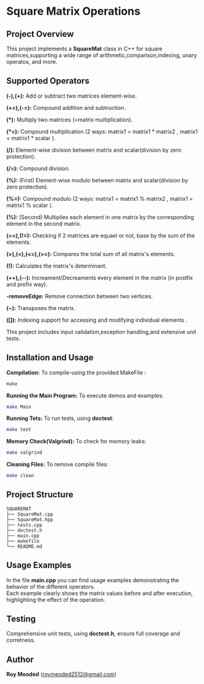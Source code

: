 # Square Matrix Operations

## Project Overview

This project implements a **SquareMat** class  in C++ for square matrices,supporting a wide range of arithmetic,comparison,indexing,
unary operatos, and more.

## Supported Operators

**(-),(+):** Add or subtract two matrices element-wise.

**(+=),(-=):** Compound addition and subtruction.

**(*):** Multiply two matrices (=matrix multiplication).

**(*=):** Compound multiplication (2 ways: matrix1 = matrix1 * matrix2 , matrix1 = matrix1 * scalar ).

**(/):** Element-wise division between matrix and scalar(division by zero protection).

**(/=):** Compound division.

**(%):** (First) Element-wise modulo between matrix and scalar(division by zero protection).

**(%=):** Compound modulo (2 ways: matrix1 = matrix1 % matrix2 , matrix1 = matrix1 % scalar ).

**(%):** (Second) Multiplies each element in one matrix by the corresponding element in the second matrix.

**(==),(!=):** Checking if 2 matrices are equael or not, base by the sum of the elements.

**(>),(<),(<=),(>=):** Compares the total sum of all matrix's elements.

**(!):** Calculates the matrix's determinant.

**(++),(--):** Increament/Decreaments every element in the matrix (in postfix and profix way).

**-removeEdge:** Remove connection between two vertices.

**(~):** Transposes the matrix.

**([]):** Indexing support for accessing and modifying individual elements .


This project includes input validation,exception handling,and extensive unit tests.

## Installation and Usage

**Compilation:** To compile-using the provided MakeFile :
```bash 
make
```
**Running the Main Program:** To execute demos and examples:
``` bash
make Main
```
**Running Tets:** To run tests, using **doctest**:
```bash
make test
```
**Memory Check(Valgrind):** To check for memory leaks:
```bash
make valgrind
```
**Cleaning Files:** To remove compile files:
```bash
make clean
```


## Project Structure

```plaintext
SQUAREMAT
├── SquareMat.cpp
├── SquareMat.hpp
├── tests.cpp  
├── doctest.h
├── main.cpp
├── makefile
└── README.md
```

## Usage Examples

In the file **main.cpp** you can find usage examples demonstrating the behavior of the different operators.  
Each example clearly shows the matrix values before and after execution, highlighting the effect of the operation.

## Testing 

Comprehensive unit tests, using **doctest.h**, ensure full coverage and corretness.

## Author

**Roy Meoded** (roymeoded2512@gmail.com)

